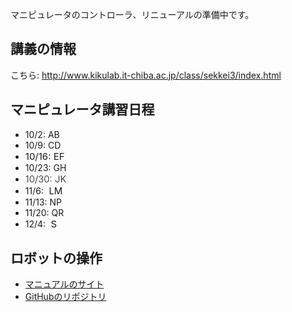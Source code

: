 マニピュレータのコントローラ、リニューアルの準備中です。
<h2>講義の情報</h2>
こちら: <a href="http://www.kikulab.it-chiba.ac.jp/class/sekkei3/index.html">http://www.kikulab.it-chiba.ac.jp/class/sekkei3/index.html</a>
<h2>マニピュレータ講習日程</h2>
<ul>
 	<li>10/2: AB</li>
 	<li>10/9: CD</li>
 	<li><span style="font-size: 15px;">10/16: EF</span></li>
 	<li>10/23: GH</li>
 	<li><span class="s1" style="font-size: 15px; font-weight: 300;">10/30: JK</span></li>
 	<li>11/6:<span class="Apple-converted-space" style="font-size: 15px;">  </span><span style="font-size: 15px;">LM</span></li>
 	<li>11/13: NP</li>
 	<li>11/20: QR</li>
 	<li>12/4:<span class="Apple-converted-space" style="font-size: 15px;">  </span><span style="font-size: 15px;">S</span></li>
</ul>
<h2>ロボットの操作</h2>
<ul>
 	<li><a href="https://ryuichiueda.github.io/RobotDesign3/index.html">マニュアルのサイト</a></li>
 	<li><a href="https://github.com/ryuichiueda/RobotDesign3">GitHubのリポジトリ</a></li>
</ul>
